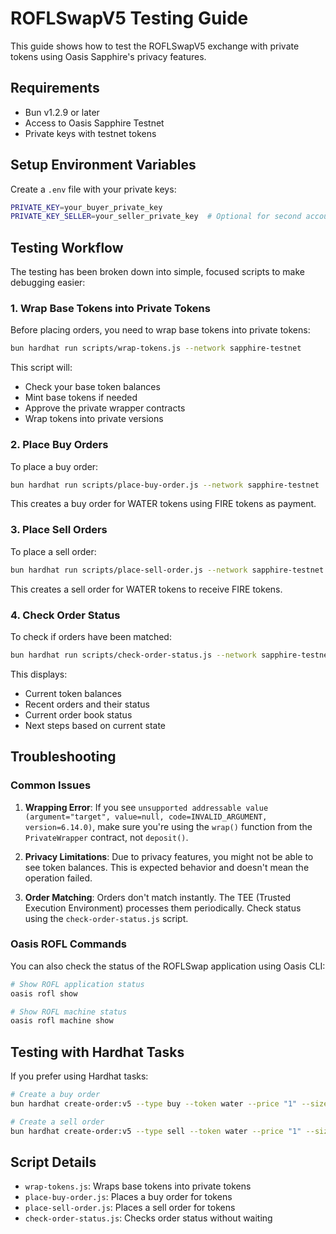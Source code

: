 # ROFLSwapV5 Testing Guide

This guide shows how to test the ROFLSwapV5 exchange with private tokens using Oasis Sapphire's privacy features.

## Requirements

- Bun v1.2.9 or later
- Access to Oasis Sapphire Testnet
- Private keys with testnet tokens

## Setup Environment Variables

Create a `.env` file with your private keys:

```bash
PRIVATE_KEY=your_buyer_private_key
PRIVATE_KEY_SELLER=your_seller_private_key  # Optional for second account
```

## Testing Workflow

The testing has been broken down into simple, focused scripts to make debugging easier:

### 1. Wrap Base Tokens into Private Tokens

Before placing orders, you need to wrap base tokens into private tokens:

```bash
bun hardhat run scripts/wrap-tokens.js --network sapphire-testnet
```

This script will:
- Check your base token balances
- Mint base tokens if needed
- Approve the private wrapper contracts
- Wrap tokens into private versions

### 2. Place Buy Orders

To place a buy order:

```bash
bun hardhat run scripts/place-buy-order.js --network sapphire-testnet
```

This creates a buy order for WATER tokens using FIRE tokens as payment.

### 3. Place Sell Orders

To place a sell order:

```bash
bun hardhat run scripts/place-sell-order.js --network sapphire-testnet
```

This creates a sell order for WATER tokens to receive FIRE tokens.

### 4. Check Order Status

To check if orders have been matched:

```bash
bun hardhat run scripts/check-order-status.js --network sapphire-testnet
```

This displays:
- Current token balances
- Recent orders and their status
- Current order book status
- Next steps based on current state

## Troubleshooting

### Common Issues

1. **Wrapping Error**: If you see `unsupported addressable value (argument="target", value=null, code=INVALID_ARGUMENT, version=6.14.0)`, make sure you're using the `wrap()` function from the `PrivateWrapper` contract, not `deposit()`.

2. **Privacy Limitations**: Due to privacy features, you might not be able to see token balances. This is expected behavior and doesn't mean the operation failed.

3. **Order Matching**: Orders don't match instantly. The TEE (Trusted Execution Environment) processes them periodically. Check status using the `check-order-status.js` script.

### Oasis ROFL Commands

You can also check the status of the ROFLSwap application using Oasis CLI:

```bash
# Show ROFL application status
oasis rofl show

# Show ROFL machine status 
oasis rofl machine show
```

## Testing with Hardhat Tasks

If you prefer using Hardhat tasks:

```bash
# Create a buy order
bun hardhat create-order:v5 --type buy --token water --price "1" --size "10" --network sapphire-testnet

# Create a sell order
bun hardhat create-order:v5 --type sell --token water --price "1" --size "10" --network sapphire-testnet
```

## Script Details

- `wrap-tokens.js`: Wraps base tokens into private tokens
- `place-buy-order.js`: Places a buy order for tokens
- `place-sell-order.js`: Places a sell order for tokens
- `check-order-status.js`: Checks order status without waiting 